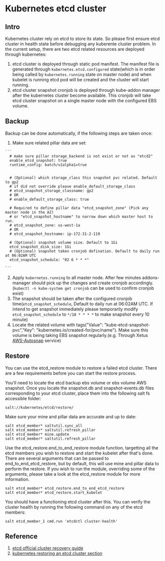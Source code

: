 # Kubernetes etcd cluster

## Intro

Kubernetes cluster rely on etcd to store its state. So please first ensure etcd cluster in health state before debugging any kuberente cluster problem. In the current setup, there are two etcd related resources are deployed through kubernetes:
  1. etcd cluster is deployed through static pod manifest. The manifest file is generated through `kubernetes.etcd.configured` state(which is in order being called by `kubernetes.running` state on master node) and when kubelet is running etcd pod will be created and the cluster will start running.
  2. etcd cluster snapshot cronjob is deployed through kube-addon manager after the kubernetes cluster become available. This cronjob will take etcd cluster snapshot on a single master node with the configured EBS volume.
  

## Backup

  Backup can be done automatically, if the following steps are taken once:
  
  1. Make sure related pillar data are set:
  
    ```
      # make sure pillar storage_backend is not exist or not as "etcd2"
      enable_etcd_snapshot: true
      runtime_config: batch/v2alpha1=true
      
    
      # (Optional) which storage_class this snapshot pvc related. Default to gp2
      # if did not override please enable_default_storage_class
      # etcd_snapshot_storage_classname: gp2
      # OR
      # enable_default_storage_class: true
    
      # Required to define pillar data "etcd_snapshot_zone" (Pick any master node in the AZ)
      # or "etcd_snapshot_hostname" to narrow down which master host to run.
      # etcd_snapshot_zone: us-west-1a
      # OR
      # etcd_snapshot_hostname: ip-172-31-2-119 
    
      # (Optional) snapshot volume size. Default to 1Gi
      etcd_snapshot_disk_size: 1Gi
      # (Optional) snapshot taken cronjob defination. Default to daily run at 06:02AM UTC
      etcd_snapshot_schedule: "02 6 * * *"
  
    ```
 2. Apply `kubernetes.running` to all master node. After few minutes addons-manager should pick up the changes and create cronjob accordingly.(`kubectl -n kube-system get cronjob` can be used to confirm cronjob exist)
 3. The snapshot should be taken after the configured cronjob time(`etcd_snapshot_schedule`, Default to daily run at 06:02AM UTC. If intend to get snapshot immediately please temporarily modify `etcd_snapshot_schedule` to `*/10 * * * *` to make snapshot every 10 minute)
 4. Locate the related volume with tags("Value": "kube-etcd-snapshot-pvc","Key": "kubernetes.io/created-for/pvc/name"). Make sure this volume is being taking EBS snapshot regularly.(e.g. Through Xetus [AWS-Autosnap](https://github.com/xetus-oss/aws-autosnap#usage) service)

## Restore

  You can use the etcd_restore module to restore a failed etcd cluster. There are a few requirements before you can start the restore process.

  You'll need to locate the etcd backup ebs volume or ebs volume AWS snapshot. Once you locate the snapshot.db and snapshot-events.db files corresponding to your etcd cluster, place them into the following salt fs accessible folder:

  ```
  salt://kubernetes/etcd/restore/
  ```

  Make sure your mine and pillar data are accurate and up to date:

  ```
  salt etcd_member* saltutil.sync_all
  salt etcd_member* saltutil.refresh_pillar
  salt etcd_member* mine.update
  salt etcd_member* saltutil.refresh_pillar
  ```

  Use the etcd\_restore.end\_to\_end\_restore module function, targetting all the etcd members you wish to restore and start the kubelet after that's done. There are several arguments that can be passed to end\_to\_end\_etcd\_restore, but by default, this will use mine and pillar data to perform the restore. If you wish to run the module, overriding some of the arguments, please take a look at the etcd\_restore module for more information.

  ```
  salt etcd_member* etcd_restore.end_to_end_etcd_restore
  salt etcd_member* etcd_restore.start_kubelet
  ```

  You should have a functioning etcd cluster after this. You can verify the cluster health by running the following command on any of the etcd members:

  ```
  salt etcd_member_1 cmd.run 'etcdctl cluster-health'
  ```
  
## Reference

1. [etcd official cluster recovery guide](https://github.com/coreos/etcd/blob/master/Documentation/op-guide/recovery.md)
2. [kubernetes restoring an etcd cluster section](https://kubernetes.io/docs/tasks/administer-cluster/configure-upgrade-etcd/)